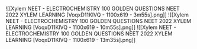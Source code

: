 ![[Xylem NEET - ELECTROCHEMISTRY 100 GOLDEN QUESTIONS NEET 2022 XYLEM LEARNING [VoqxD11KlVQ - 1100x619 - 3m55s].png]]
![[Xylem NEET - ELECTROCHEMISTRY 100 GOLDEN QUESTIONS NEET 2022 XYLEM LEARNING [VoqxD11KlVQ - 1100x619 - 10m55s].png]]
![[Xylem NEET - ELECTROCHEMISTRY 100 GOLDEN QUESTIONS NEET 2022 XYLEM LEARNING [VoqxD11KlVQ - 1100x619 - 13m35s].png]]